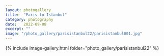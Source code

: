 ```yaml
---
layout: photogallery
title:  "Paris to Istanbul"
category: photography
date:   2022-09-08
excerpt: ""
image: "/photo_gallery/parisistanbul22/parisistanbul001.jpg"
---
```

<!-- ## Berlin Over The Years -->
{% include image-gallery.html folder="photo_gallery/parisistanbul22" %}